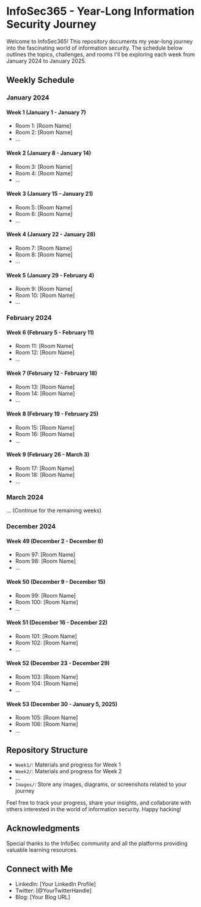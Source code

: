 # InfoSec365 - Year-Long Information Security Journey

Welcome to InfoSec365! This repository documents my year-long journey into the fascinating world of information security. The schedule below outlines the topics, challenges, and rooms I'll be exploring each week from January 2024 to January 2025.

## Weekly Schedule

### January 2024

#### Week 1 (January 1 - January 7)
- Room 1: [Room Name]
- Room 2: [Room Name]
- ...

#### Week 2 (January 8 - January 14)
- Room 3: [Room Name]
- Room 4: [Room Name]
- ...

#### Week 3 (January 15 - January 21)
- Room 5: [Room Name]
- Room 6: [Room Name]
- ...

#### Week 4 (January 22 - January 28)
- Room 7: [Room Name]
- Room 8: [Room Name]
- ...

#### Week 5 (January 29 - February 4)
- Room 9: [Room Name]
- Room 10: [Room Name]
- ...

### February 2024

#### Week 6 (February 5 - February 11)
- Room 11: [Room Name]
- Room 12: [Room Name]
- ...

#### Week 7 (February 12 - February 18)
- Room 13: [Room Name]
- Room 14: [Room Name]
- ...

#### Week 8 (February 19 - February 25)
- Room 15: [Room Name]
- Room 16: [Room Name]
- ...

#### Week 9 (February 26 - March 3)
- Room 17: [Room Name]
- Room 18: [Room Name]
- ...

### March 2024

... (Continue for the remaining weeks)

### December 2024

#### Week 49 (December 2 - December 8)
- Room 97: [Room Name]
- Room 98: [Room Name]
- ...

#### Week 50 (December 9 - December 15)
- Room 99: [Room Name]
- Room 100: [Room Name]
- ...

#### Week 51 (December 16 - December 22)
- Room 101: [Room Name]
- Room 102: [Room Name]
- ...

#### Week 52 (December 23 - December 29)
- Room 103: [Room Name]
- Room 104: [Room Name]
- ...

#### Week 53 (December 30 - January 5, 2025)
- Room 105: [Room Name]
- Room 106: [Room Name]
- ...

## Repository Structure

- `Week1/`: Materials and progress for Week 1
- `Week2/`: Materials and progress for Week 2
- ...
- `Images/`: Store any images, diagrams, or screenshots related to your journey

Feel free to track your progress, share your insights, and collaborate with others interested in the world of information security. Happy hacking!

## Acknowledgments

Special thanks to the InfoSec community and all the platforms providing valuable learning resources.

## Connect with Me

- LinkedIn: [Your LinkedIn Profile]
- Twitter: [@YourTwitterHandle]
- Blog: [Your Blog URL]

